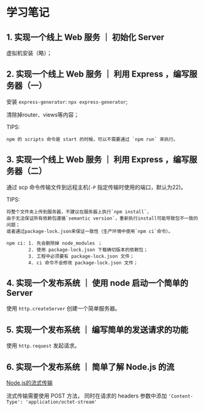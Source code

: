 # 学习笔记

## 1. 实现一个线上 Web 服务 ｜ 初始化 Server

虚拟机安装（略）；

## 2. 实现一个线上 Web 服务 ｜ 利用 Express ，编写服务器（一）

安装 `express-generator`: `npx express-generator`;

清除掉router、views等内容；

TIPS:

    npm 的 scripts 命令是 start 的时候，可以不需要通过 `npm run` 来执行。

## 3. 实现一个线上 Web 服务 ｜ 利用 Express ，编写服务器（二）

通过 scp 命令传输文件到远程主机(`-P` 指定传输时使用的端口，默认为22)。

TIPS:

    将整个文件夹上传到服务器，不建议在服务器上执行`npm install`，
    由于无法保证所有依赖包遵循`semantic version`，重新执行install可能导致包不一致的问题；
    或者通过package-lock.json来保证一致性（生产环境中使用`npm ci`命令）。

    npm ci: 1. 先会删除掉 node_modules ；
            2. 使用 package-lock.json 下载确切版本的依赖包；
            3. 工程中必须要有 package-lock.json 文件；
            4. ci 命令不会修改 package-lock.json 文件；

## 4. 实现一个发布系统 ｜ 使用 node 启动一个简单的 Server

使用 `http.createServer` 创建一个简单服务器。

## 5. 实现一个发布系统 ｜ 编写简单的发送请求的功能

使用 `http.request` 发起请求。

## 6. 实现一个发布系统 ｜ 简单了解 Node.js 的流

[Node.js的流式传输](https://nodejs.org/docs/latest-v13.x/api/stream.html#stream_class_stream_readable)

流式传输需要使用 POST 方法， 同时在请求的 headers 参数中添加
`'Content-Type': 'application/octet-stream'`
